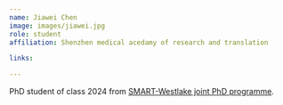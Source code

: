 ```yaml
---
name: Jiawei Chen
image: images/jiawei.jpg
role: student
affiliation: Shenzhen medical acedamy of research and translation 

links:

---
```


PhD student of class 2024 from [SMART-Westlake joint PhD programme](https://smart.org.cn/en/Education-and-Exchanges/Edu/Graduate/Study/Admission/index.html). 
